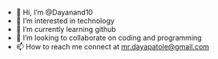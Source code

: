 - 👋 Hi, I’m @Dayanand10
- 👀 I’m interested in technology
- 🌱 I’m currently learning github
- 💞️ I’m looking to collaborate on coding and programming 
- 📫 How to reach me connect at mr.dayapatole@gmail.com

<!---
Dayanand10/Dayanand10 is a ✨ special ✨ repository because its `README.md` (this file) appears on your GitHub profile.
You can click the Preview link to take a look at your changes.
--->
